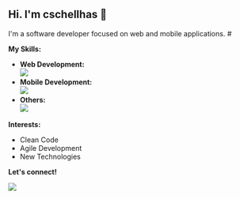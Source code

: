 ## Hi. I'm cschellhas 👋 

I'm a software developer focused on web and mobile applications. #


**My Skills:**

*   **Web Development:**  
    <img src="https://skillicons.dev/icons?i=html,css,js,php&theme=dark" />
*   **Mobile Development:**  
    <img src="https://skillicons.dev/icons?i=dart,flutter&theme=dark" />
*   **Others:**  
    <img src="https://img.shields.io/badge/ABAP-0FAAFF?style=for-the-badge&logo=sap&logoColor=white" />

**Interests:**

*   Clean Code
*   Agile Development
*   New Technologies


**Let's connect!**

<a href="https://www.linkedin.com/in/christoph-schellhas/" target="_blank">
  <img src="https://skillicons.dev/icons?i=linkedin&theme=dark" />
</a>

<!--
**cschellhas/cschellhas** is a ✨ _special_ ✨ repository because its `README.md` (this file) appears on your GitHub profile.

Here are some ideas to get you started:

- 🔭 I’m currently working on ...
- 🌱 I’m currently learning ...
- 👯 I’m looking to collaborate on ...
- 🤔 I’m looking for help with ...
- 💬 Ask me about ...
- 📫 How to reach me: ...
- 😄 Pronouns: ...
- ⚡ Fun fact: ...
-->
